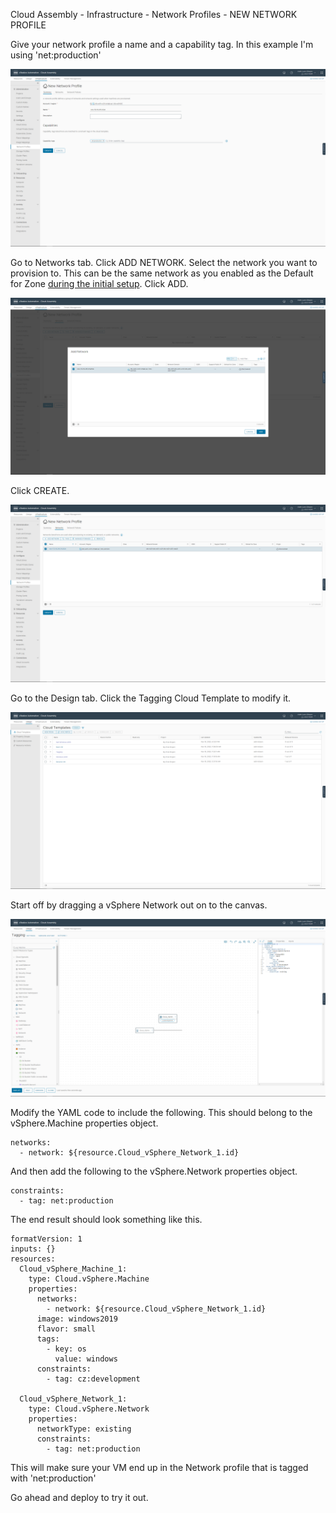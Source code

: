 Cloud Assembly - Infrastructure - Network Profiles - NEW NETWORK PROFILE



Give your network profile a name and a capability tag. In this example I'm using 'net:production'

![image-20221121100436532](./assets/images/networkprofiles/image-20221121100436532.png)

Go to Networks tab. Click ADD NETWORK. Select the network you want to provision to. This can be the same network as you enabled as the Default for Zone [during the initial setup](/aria-automation/initial-setup.md). Click ADD.

![image-20221121095931671](./assets/images/networkprofiles/image-20221121095931671.png)

Click CREATE.

![image-20221121100401852](./assets/images/networkprofiles/image-20221121100401852.png)

Go to the Design tab. Click the Tagging Cloud Template to modify it.

![image-20221121100649654](./assets/images/networkprofiles/image-20221121100649654.png)

Start off by dragging a vSphere Network out on to the canvas.

![image-20221121101201161](./assets/images/networkprofiles/image-20221121101201161.png)

Modify the YAML code to include the following. This should belong to the vSphere.Machine properties object. 

```
networks:
  - network: ${resource.Cloud_vSphere_Network_1.id}
```

And then add the following to the vSphere.Network properties object.

```
constraints: 
  - tag: net:production
```

The end result should look something like this.

```
formatVersion: 1
inputs: {}
resources:
  Cloud_vSphere_Machine_1:
    type: Cloud.vSphere.Machine
    properties:
      networks:
        - network: ${resource.Cloud_vSphere_Network_1.id}
      image: windows2019
      flavor: small
      tags:
        - key: os
          value: windows
      constraints:
        - tag: cz:development

  Cloud_vSphere_Network_1:
    type: Cloud.vSphere.Network
    properties:
      networkType: existing
      constraints: 
        - tag: net:production
```

This will make sure your VM end up in the Network profile that is tagged with 'net:production'

Go ahead and deploy to try it out.
